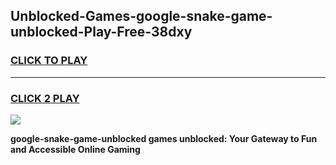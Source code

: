 
## Unblocked-Games-google-snake-game-unblocked-Play-Free-38dxy
<h3>
<a href="https://premium76.site?title=google-snake-game-unblocked&ref=15A">CLICK TO PLAY</a></h3>
<hr>

<h3>
<a href="https://premium76.site?title=google-snake-game-unblocked&ref=15A">CLICK 2 PLAY</a>
  
</h3>

<a href="https://premium76.site?title=google-snake-game-unblocked&ref=15A"><img src="https://clearcache.store/games.png"></a>


**google-snake-game-unblocked games unblocked: Your Gateway to Fun and Accessible Online Gaming**
